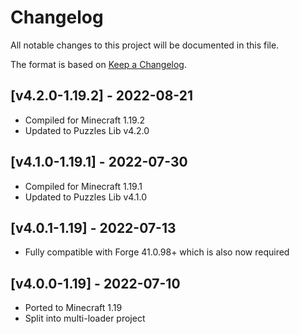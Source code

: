 # Changelog
All notable changes to this project will be documented in this file.

The format is based on [Keep a Changelog].

## [v4.2.0-1.19.2] - 2022-08-21
- Compiled for Minecraft 1.19.2
- Updated to Puzzles Lib v4.2.0

## [v4.1.0-1.19.1] - 2022-07-30
- Compiled for Minecraft 1.19.1
- Updated to Puzzles Lib v4.1.0

## [v4.0.1-1.19] - 2022-07-13
- Fully compatible with Forge 41.0.98+ which is also now required

## [v4.0.0-1.19] - 2022-07-10
- Ported to Minecraft 1.19
- Split into multi-loader project

[Keep a Changelog]: https://keepachangelog.com/en/1.0.0/
